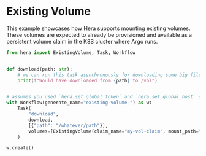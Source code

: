 # Existing Volume

This example showcases how Hera supports mounting existing volumes. These volumes are expected to already be
provisioned and available as a persistent volume claim in the K8S cluster where Argo runs.

```python
from hera import ExistingVolume, Task, Workflow


def download(path: str):
    # we can run this task asynchronously for downloading some big file to an existing volume!
    print(f"Would have downloaded from {path} to /vol")


# assumes you used `hera.set_global_token` and `hera.set_global_host` so that the workflow can be submitted
with Workflow(generate_name="existing-volume-") as w:
    Task(
        "download",
        download,
        [{"path": "/whatever/path"}],
        volumes=[ExistingVolume(claim_name="my-vol-claim", mount_path="/vol")],
    )

w.create()
```
